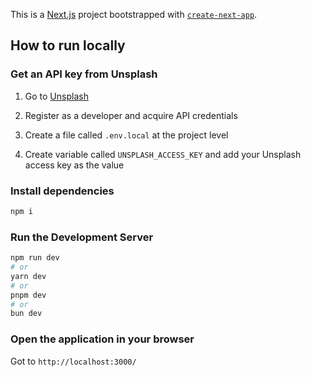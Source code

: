 This is a [Next.js](https://nextjs.org/) project bootstrapped with [`create-next-app`](https://github.com/vercel/next.js/tree/canary/packages/create-next-app).

## How to run locally

### Get an API key from Unsplash

1. Go to [Unsplash](https://unsplash.com/developers)

1. Register as a developer and acquire API credentials

1. Create a file called `.env.local` at the project level

1. Create variable called `UNSPLASH_ACCESS_KEY` and add your Unsplash access key as the value

### Install dependencies

```bash
npm i
```

### Run the Development Server

```bash
npm run dev
# or
yarn dev
# or
pnpm dev
# or
bun dev
```

### Open the application in your browser

Got to `http://localhost:3000/`
